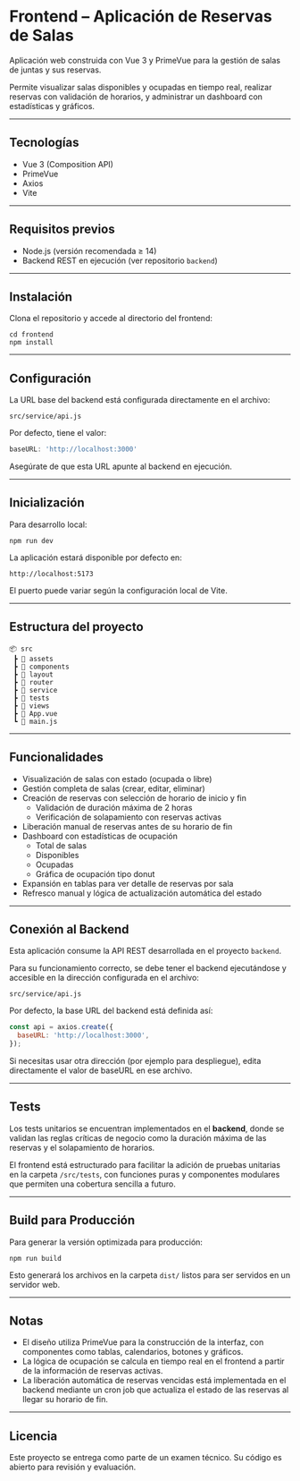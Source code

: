 # Frontend – Aplicación de Reservas de Salas

Aplicación web construida con Vue 3 y PrimeVue para la gestión de salas de juntas y sus reservas.  

Permite visualizar salas disponibles y ocupadas en tiempo real, realizar reservas con validación de horarios, y administrar un dashboard con estadísticas y gráficos.  

---

## Tecnologías

- Vue 3 (Composition API)
- PrimeVue
- Axios
- Vite

---

## Requisitos previos

- Node.js (versión recomendada ≥ 14)
- Backend REST en ejecución (ver repositorio `backend`)

---

## Instalación

Clona el repositorio y accede al directorio del frontend:

```
cd frontend
npm install
```

---

## Configuración

La URL base del backend está configurada directamente en el archivo:

```
src/service/api.js
```

Por defecto, tiene el valor:

```javascript
baseURL: 'http://localhost:3000'
```

Asegúrate de que esta URL apunte al backend en ejecución.

---

## Inicialización

Para desarrollo local:

```
npm run dev
```

La aplicación estará disponible por defecto en:

```
http://localhost:5173
```

El puerto puede variar según la configuración local de Vite.

---

## Estructura del proyecto

```
📦 src
 ┣ 📂 assets
 ┣ 📂 components
 ┣ 📂 layout
 ┣ 📂 router
 ┣ 📂 service
 ┣ 📂 tests
 ┣ 📂 views
 ┣ 📜 App.vue
 ┗ 📜 main.js
```

---

## Funcionalidades

- Visualización de salas con estado (ocupada o libre)
- Gestión completa de salas (crear, editar, eliminar)
- Creación de reservas con selección de horario de inicio y fin
  - Validación de duración máxima de 2 horas
  - Verificación de solapamiento con reservas activas
- Liberación manual de reservas antes de su horario de fin
- Dashboard con estadísticas de ocupación
  - Total de salas
  - Disponibles
  - Ocupadas
  - Gráfica de ocupación tipo donut
- Expansión en tablas para ver detalle de reservas por sala
- Refresco manual y lógica de actualización automática del estado

---

## Conexión al Backend

Esta aplicación consume la API REST desarrollada en el proyecto `backend`.  

Para su funcionamiento correcto, se debe tener el backend ejecutándose y accesible en la dirección configurada en el archivo:

```
src/service/api.js
```

Por defecto, la base URL del backend está definida así:

```javascript
const api = axios.create({
  baseURL: 'http://localhost:3000',
});
```

Si necesitas usar otra dirección (por ejemplo para despliegue), edita directamente el valor de baseURL en ese archivo.

---

## Tests

Los tests unitarios se encuentran implementados en el **backend**, donde se validan las reglas críticas de negocio como la duración máxima de las reservas y el solapamiento de horarios.  

El frontend está estructurado para facilitar la adición de pruebas unitarias en la carpeta `/src/tests`, con funciones puras y componentes modulares que permiten una cobertura sencilla a futuro.

---

## Build para Producción

Para generar la versión optimizada para producción:

```
npm run build
```

Esto generará los archivos en la carpeta `dist/` listos para ser servidos en un servidor web.

---

## Notas

- El diseño utiliza PrimeVue para la construcción de la interfaz, con componentes como tablas, calendarios, botones y gráficos.
- La lógica de ocupación se calcula en tiempo real en el frontend a partir de la información de reservas activas.
- La liberación automática de reservas vencidas está implementada en el backend mediante un cron job que actualiza el estado de las reservas al llegar su horario de fin.

---

## Licencia

Este proyecto se entrega como parte de un examen técnico. Su código es abierto para revisión y evaluación.
